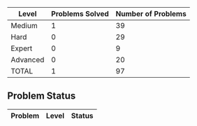 |Level|Problems Solved|Number of Problems|
|-----|---------------|------------------|
|Medium|1|39|
|Hard|0|29|
|Expert|0|9|
|Advanced|0|20|
|TOTAL|1|97|

Problem Status
---
|Problem|Level|Status|
|-------|-----|------|
